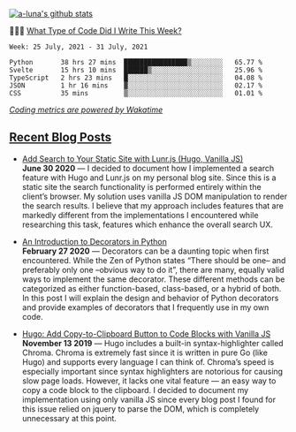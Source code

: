 [![a-luna's github stats](https://github-readme-stats.vercel.app/api?username=a-luna&show_icons=true&icon_color=000000)](https://github.com/a-luna)

👨🏽‍💻 [What Type of Code Did I Write This Week?](https://wakatime.com/@aaronluna)
<!--START_SECTION:waka-->
```text
Week: 25 July, 2021 - 31 July, 2021

Python       38 hrs 27 mins  ████████████████▒░░░░░░░░   65.77 % 
Svelte       15 hrs 10 mins  ██████▒░░░░░░░░░░░░░░░░░░   25.96 % 
TypeScript   2 hrs 23 mins   █░░░░░░░░░░░░░░░░░░░░░░░░   04.08 % 
JSON         1 hr 16 mins    ▓░░░░░░░░░░░░░░░░░░░░░░░░   02.17 % 
CSS          35 mins         ▒░░░░░░░░░░░░░░░░░░░░░░░░   01.01 % 
```
<!--END_SECTION:waka-->
_[Coding metrics are powered by Wakatime](https://wakatime.com/@aaronluna)_

<!--blog_posts-->
## [Recent Blog Posts](https://aaronluna.dev/blog/)
- [Add Search to Your Static Site with Lunr.js (Hugo, Vanilla JS)](https://aaronluna.dev/blog/add-search-to-static-site-lunrjs-hugo-vanillajs/)  
**June 30 2020** &mdash; I decided to document how I implemented a search feature with Hugo and Lunr.js on my personal blog site. Since this is a static site the search functionality is performed entirely within the client&rsquo;s browser. My solution uses vanilla JS DOM manipulation to render the search results. I believe that my approach includes features that are markedly different from the implementations I encountered while researching this task, features which enhance the overall search UX.

- [An Introduction to Decorators in Python](https://aaronluna.dev/blog/intro-to-python-decorators/)  
**February 27 2020** &mdash; Decorators can be a daunting topic when first encountered. While the Zen of Python states &ldquo;There should be one&ndash; and preferably only one &ndash;obvious way to do it&rdquo;, there are many, equally valid ways to implement the same decorator. These different methods can be categorized as either function-based, class-based, or a hybrid of both. In this post I will explain the design and behavior of Python decorators and provide examples of decorators that I frequently use in my own code.

- [Hugo: Add Copy-to-Clipboard Button to Code Blocks with Vanilla JS](https://aaronluna.dev/blog/add-copy-button-to-code-blocks-hugo-chroma/)  
**November 13 2019** &mdash; Hugo includes a built-in syntax-highlighter called Chroma. Chroma is extremely fast since it is written in pure Go (like Hugo) and supports every language I can think of. Chroma&rsquo;s speed is especially important since syntax highlighters are notorious for causing slow page loads. However, it lacks one vital feature — an easy way to copy a code block to the clipboard. I decided to document my implementation using only vanilla JS since every blog post I found for this issue relied on jquery to parse the DOM, which is completely unnecessary at this point.
